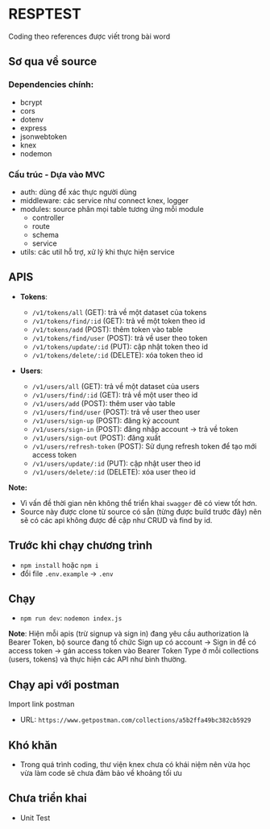 # RESPTEST

Coding theo references được viết trong bài word

## Sơ qua về source

### Dependencies chính:
- bcrypt
- cors
- dotenv
- express
- jsonwebtoken
- knex
- nodemon

### Cấu trúc - Dựa vào MVC
- auth: dùng để xác thực người dùng
- middleware: các service như connect knex, logger
- modules: source phân mọi table tương ứng mỗi module
  - controller
  - route
  - schema
  - service
- utils: các util hỗ trợ, xử lý khi thực hiện service

## APIS
- **Tokens**:
  - `/v1/tokens/all` (GET): trả về một dataset của tokens
  - `/v1/tokens/find/:id` (GET): trả về một token theo id
  - `/v1/tokens/add` (POST): thêm token vào table
  - `/v1/tokens/find/user` (POST): trả về user theo token
  - `/v1/tokens/update/:id` (PUT): cập nhật token theo id
  - `/v1/tokens/delete/:id` (DELETE): xóa token theo id

- **Users**:
  - `/v1/users/all` (GET): trả về một dataset của users
  - `/v1/users/find/:id` (GET): trả về một user theo id
  - `/v1/users/add` (POST): thêm user vào table
  - `/v1/users/find/user` (POST): trả về user theo user
  - `/v1/users/sign-up` (POST): đăng ký account
  - `/v1/users/sign-in` (POST): đăng nhập account -> trả về token
  - `/v1/users/sign-out` (POST): đăng xuất 
  - `/v1/users/refresh-token` (POST): Sử dụng refresh token để tạo mới access token
  - `/v1/users/update/:id` (PUT): cập nhật user theo id
  - `/v1/users/delete/:id` (DELETE): xóa user theo id

**Note:** 
- Vì vấn đề thời gian nên không thể triển khai `swagger` đê có view tốt hơn.
- Source này được clone từ source có sẵn (từng được build trước đây) nên sẽ có các api không được đề cập như CRUD và find by id.

## Trước khi chạy chương trình
- `npm install` hoặc `npm i`
- đổi file `.env.example` -> `.env`

## Chạy
- `npm run dev`: `nodemon index.js`

**Note**: Hiện mỗi apis (trừ signup và sign in) đang yêu cầu authorization là Bearer Token, bộ source đang tổ chức Sign up có account -> Sign in để có access token -> gán access token vào Bearer Token Type ở mỗi collections (users, tokens) và thực hiện các API như bình thường.

## Chạy api với postman
Import link postman
- URL: `https://www.getpostman.com/collections/a5b2ffa49bc382cb5929`


## Khó khăn
- Trong quá trình coding, thư viện knex chưa có khái niệm nên vừa học vừa làm code sẽ chưa đảm bảo về khoảng tối ưu

## Chưa triển khai
- Unit Test
